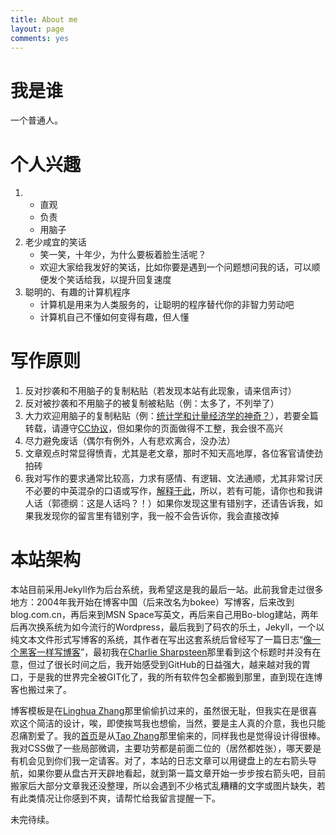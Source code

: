 ```yaml
---
title: About me
layout: page
comments: yes
---
```


# 我是谁

一个普通人。


# 个人兴趣

1. 
    - 直观
    - 负责
    - 用脑子
1. 老少咸宜的笑话
    - 笑一笑，十年少，为什么要板着脸生活呢？
    - 欢迎大家给我发好的笑话，比如你要是遇到一个问题想问我的话，可以顺便发个笑话给我，以提升回复速度
1. 聪明的、有趣的计算机程序
    - 计算机是用来为人类服务的，让聪明的程序替代你的非智力劳动吧
    - 计算机自己不懂如何变得有趣，但人懂

# 写作原则

1. 反对抄袭和不用脑子的复制粘贴（若发现本站有此现象，请来信声讨）
1. 反对被抄袭和不用脑子的被复制被粘贴（例：太多了，不列举了）
1. 大力欢迎用脑子的复制粘贴（例：[统计学和计量经济学的神奇？](http://www.loyhome.cn/679.html)），若要全篇转载，请遵守[CC协议](http://creativecommons.org/licenses/by-nc-sa/3.0/)，但如果你的页面做得不工整，我会很不高兴
1. 尽力避免废话（偶尔有例外，人有悲欢离合，没办法）
1. 文章观点时常显得愤青，尤其是老文章，那时不知天高地厚，各位客官请使劲拍砖
1. 我对写作的要求通常比较高，力求有感情、有逻辑、文法通顺，尤其非常讨厌不必要的中英混杂的口语或写作，[解释于此](http://cos.name/2011/04/an-introduction-to-lars/#comment-1989)，所以，若有可能，请你也和我讲人话（郭德纲：这是人话吗？！）如果你发现这里有错别字，还请告诉我，如果我发现你的留言里有错别字，我一般不会告诉你，我会直接改掉

# 本站架构

本站目前采用Jekyll作为后台系统，我希望这是我的最后一站。此前我曾走过很多地方：2004年我开始在博客中国（后来改名为bokee）写博客，后来改到blog.com.cn，再后来到MSN Space写英文，再后来自己用Bo-blog建站，两年后再次换系统为如今流行的Wordpress，最后我到了码农的乐土，Jekyll，一个以纯文本文件形式写博客的系统，其作者在写出这套系统后曾经写了一篇日志“[像一个黑客一样写博客](http://tom.preston-werner.com/2008/11/17/blogging-like-a-hacker.html)”，最初我在[Charlie Sharpsteen](https://github.com/Sharpie)那里看到这个标题时并没有在意，但过了很长时间之后，我开始感受到GitHub的日益强大，越来越对我的胃口，于是我的世界完全被GIT化了，我的所有软件包全都搬到那里，直到现在连博客也搬过来了。

博客模板是在[Linghua Zhang](http://lhzhang.com/)那里偷偷扒过来的，虽然很无耻，但我实在是很喜欢这个简洁的设计，唉，即使挨骂我也想偷，当然，要是主人真的介意，我也只能忍痛割爱了。我的[首页](/)是从[Tao Zhang](http://ztpala.com/)那里偷来的，同样我也是觉得设计得很棒。我对CSS做了一些局部微调，主要功劳都是前面二位的（居然都姓张），哪天要是有机会见到你们我一定请客。对了，本站的日志文章可以用键盘上的左右箭头导航，如果你要从盘古开天辟地看起，就到第一篇文章开始一步步按右箭头吧，目前搬家后大部分文章我还没整理，所以会遇到不少格式乱糟糟的文字或图片缺失，若有此类情况让你感到不爽，请帮忙给我留言提醒一下。



未完待续。

